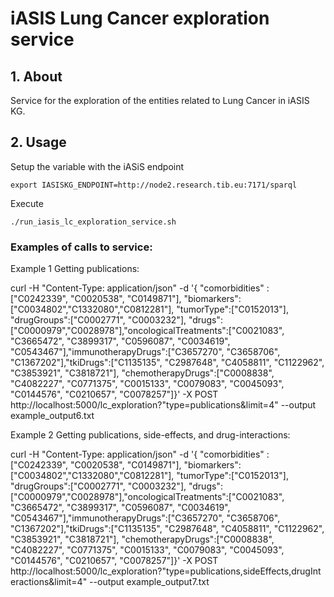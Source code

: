 #  iASIS Lung Cancer exploration service

## 1.  About

Service for the exploration of the entities related to Lung Cancer in iASIS KG.

## 2. Usage

Setup the variable with the iASiS endpoint

`export IASISKG_ENDPOINT=http://node2.research.tib.eu:7171/sparql`

Execute

`./run_iasis_lc_exploration_service.sh`

### Examples of calls to service:

Example 1 Getting publications: 

curl -H "Content-Type: application/json" -d  '{ "comorbidities" : ["C0242339", "C0020538", "C0149871"], "biomarkers":["C0034802","C1332080","C0812281"], "tumorType":["C0152013"], "drugGroups":["C0002771", "C0003232"], "drugs":["C0000979","C0028978"],"oncologicalTreatments":["C0021083", "C3665472", "C3899317", "C0596087", "C0034619", "C0543467"],"immunotherapyDrugs":["C3657270", "C3658706", "C1367202"],"tkiDrugs":["C1135135", "C2987648", "C4058811", "C1122962", "C3853921", "C3818721"], "chemotherapyDrugs":["C0008838", "C4082227", "C0771375", "C0015133", "C0079083", "C0045093", "C0144576", "C0210657", "C0078257"]}'  -X POST http://localhost:5000/lc_exploration?"type=publications&limit=4" --output  example_output6.txt

Example 2 Getting publications, side-effects, and drug-interactions:

curl -H "Content-Type: application/json" -d  '{ "comorbidities" : ["C0242339", "C0020538", "C0149871"], "biomarkers":["C0034802","C1332080","C0812281"], "tumorType":["C0152013"], "drugGroups":["C0002771", "C0003232"], "drugs":["C0000979","C0028978"],"oncologicalTreatments":["C0021083", "C3665472", "C3899317", "C0596087", "C0034619", "C0543467"],"immunotherapyDrugs":["C3657270", "C3658706", "C1367202"],"tkiDrugs":["C1135135", "C2987648", "C4058811", "C1122962", "C3853921", "C3818721"], "chemotherapyDrugs":["C0008838", "C4082227", "C0771375", "C0015133", "C0079083", "C0045093", "C0144576", "C0210657", "C0078257"]}'  -X POST http://localhost:5000/lc_exploration?"type=publications,sideEffects,drugInteractions&limit=4" --output  example_output7.txt

